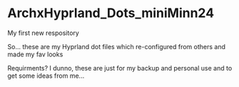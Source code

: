 # ArchxHyprland_Dots_miniMinn24
My first new respository

So... these are my Hyprland dot files which re-configured from others and made my fav looks

Requirments? I dunno, these are just for my backup and personal use and to get some ideas from me...
